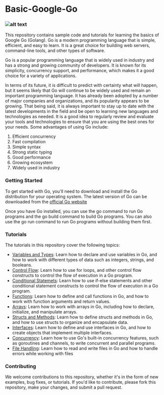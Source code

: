 # Basic-Google-Go

### ![alt text](https://mobcoder.com/blog/wp-content/uploads/google-go.jpg)

This repository contains sample code and tutorials for learning the basics of Google Go (Golang). Go is a modern programming language that is simple, efficient, and easy to learn. It is a great choice for building web servers, command-line tools, and other types of software.

Go is a popular programming language that is widely used in industry and has a strong and growing community of developers. It is known for its simplicity, concurrency support, and performance, which makes it a good choice for a variety of applications.

In terms of its future, it is difficult to predict with certainty what will happen, but it seems likely that Go will continue to be widely used and remain an important programming language. It has already been adopted by a number of major companies and organizations, and its popularity appears to be growing. That being said, it is always important to stay up to date with the latest developments in the field and be open to learning new languages and technologies as needed. It is a good idea to regularly review and evaluate your tools and technologies to ensure that you are using the best ones for your needs. Some advantages of using Go include:

1. Efficient concurrency
2. Fast compilation
3. Simple syntax
4. Strong static typing
5. Good performance
6. Growing ecosystem
7. Widely used in industry

### Getting Started
To get started with Go, you'll need to download and install the Go distribution for your operating system. The latest version of Go can be downloaded from the [official Go website](https://go.dev/)

Once you have Go installed, you can use the go command to run Go programs and the go build command to build Go programs. You can also use the go run command to run Go programs without building them first.

### Tutorials
The tutorials in this repository cover the following topics:
 - [Variables and Types](https://github.com/arsh-singh05/Basic-Google-Go-Lang/tree/main/Hello%20World): Learn how to declare and use variables in Go, and how to work with different types of data such as integers, strings, and booleans.
 - [Control Flow](https://github.com/arsh-singh05/Basic-Google-Go-Lang/tree/main/Control%20Flow): Learn how to use for loops, and other control flow constructs to control the flow of execution in a Go program.
 - [Conditional Statemets](https://github.com/arsh-singh05/Basic-Google-Go-Lang/tree/main/Conditional%20Statements): Learn how to use if-else statements and other conditional statement constructs to control the flow of execution in a Go program.
 - [Functions](https://github.com/arsh-singh05/Basic-Google-Go-Lang/tree/main/Functions): Learn how to define and call functions in Go, and how to work with function arguments and return values.
 - [Arrays](https://github.com/arsh-singh05/Basic-Google-Go-Lang/tree/main/Array): Learn how to work with arrays in Go, including how to declare, initialize, and manipulate arrays.
 - [Structs and Methods](https://github.com/arsh-singh05/Basic-Google-Go-Lang/tree/main/Hello%20World): Learn how to define structs and methods in Go, and how to use structs to organize and encapsulate data.
 - [Interfaces](https://github.com/arsh-singh05/Basic-Google-Go-Lang/tree/main/Interfaces): Learn how to define and use interfaces in Go, and how to create objects that implement multiple interfaces.
 - [Concurrency](https://github.com/arsh-singh05/Basic-Google-Go-Lang/tree/main/Concurrency): Learn how to use Go's built-in concurrency features, such as goroutines and channels, to write concurrent and parallel programs.
 - [File Handling](https://github.com/arsh-singh05/Basic-Google-Go-Lang/tree/main/File%20Handling): Learn how to read and write files in Go and how to handle errors while working with files

### Contributing
We welcome contributions to this repository, whether it's in the form of new examples, bug fixes, or tutorials. If you'd like to contribute, please fork this repository, make your changes, and submit a pull request.
